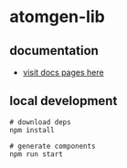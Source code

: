 # atomgen-lib

## documentation
- [visit docs pages here](./docs/index.md)

## local development
```
# download deps
npm install

# generate components
npm run start
```
